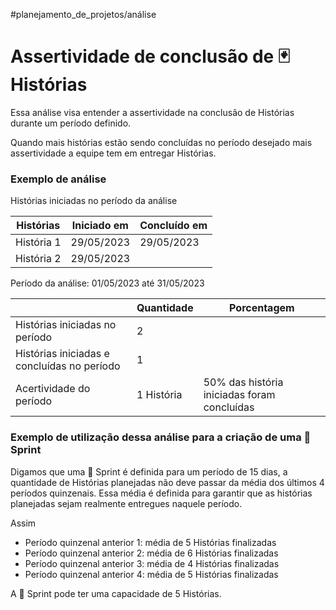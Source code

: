 #planejamento_de_projetos/análise 

# Assertividade de conclusão de 🃏 Histórias

Essa análise visa entender a assertividade na conclusão de Histórias durante um período definido.

Quando mais histórias estão sendo concluídas no período desejado mais assertividade a equipe tem em entregar Histórias.

### Exemplo de análise

Histórias iniciadas no período da análise

|Histórias|Iniciado em|Concluído em|
|---|---|---|
|História 1|29/05/2023|29/05/2023|
|História 2|29/05/2023||

Período da análise: 01/05/2023 até 31/05/2023

|                                             | Quantidade | Porcentagem                                 | 
| ------------------------------------------- | ---------- | ------------------------------------------- |
| Histórias iniciadas no período              | 2          |                                             |
| Histórias iniciadas e concluídas no período | 1          |                                             |
| Acertividade do período                     | 1 História | 50% das história iniciadas foram concluídas |

### Exemplo de utilização dessa análise para a criação de uma 🎽 Sprint

Digamos que uma 🎽 Sprint é definida para um período de 15 dias, a quantidade de Histórias planejadas não deve passar da média dos últimos 4 períodos quinzenais. Essa média é definida para garantir que as histórias planejadas sejam realmente entregues naquele período.

Assim

- Período quinzenal anterior 1: média de 5 Histórias finalizadas
- Período quinzenal anterior 2: média de 6 Histórias finalizadas
- Período quinzenal anterior 3: média de 4 Histórias finalizadas
- Período quinzenal anterior 4: média de 5 Histórias finalizadas

A 🎽 Sprint pode ter uma capacidade de 5 Histórias.